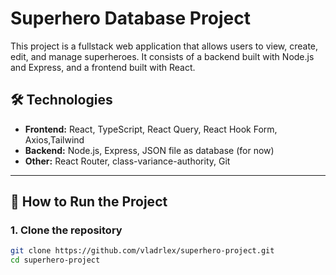 # Superhero Database Project

This project is a fullstack web application that allows users to view, create, edit, and manage superheroes. It consists of a backend built with Node.js and Express, and a frontend built with React.

## 🛠️ Technologies

- **Frontend:** React, TypeScript, React Query, React Hook Form, Axios,Tailwind
- **Backend:** Node.js, Express, JSON file as database (for now)
- **Other:** React Router, class-variance-authority, Git

---



## 🚀 How to Run the Project

### 1. Clone the repository

```bash
git clone https://github.com/vladrlex/superhero-project.git
cd superhero-project
```
